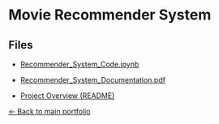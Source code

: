 # Movie Recommender System

## Files
- [Recommender_System_Code.ipynb](./Recommender_System_Code.ipynb)
- [Recommender_System_Documentation.pdf](./Recommender_System_Documentation.pdf)

- [Project Overview (README)](./README.md)

[← Back to main portfolio](../index.md)
